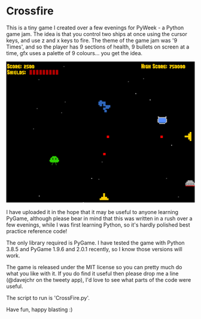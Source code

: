 # Crossfire
This is a tiny game I created over a few evenings for PyWeek - a Python game jam. The idea is that you control two ships at once using the cursor keys, and use z and x keys to fire. The theme of the game jam was '9 Times', and so the player has 9 sections of health, 9 bullets on screen at a time, gfx uses a palette of 9 colours... you get the idea.

![ScreenShot](https://github.com/davechristian/Crossfire/blob/main/data/final.png)

I have uploaded it in the hope that it may be useful to anyone learning PyGame, although please bear in mind that this was written in a rush over a few evenings, while I was first learning Python, so it's hardly polished best practice reference code!

The only library required is PyGame. I have tested the game with Python 3.8.5 and PyGame 1.9.6 and 2.0.1 recently, so I know those versions will work.

The game is released under the MIT license so you can pretty much do what you like with it. If you do find it useful then please drop me a line (@davejchr on the tweety app), I'd love to see what parts of the code were useful.

The script to run is 'CrossFire.py'.

Have fun, happy blasting :)